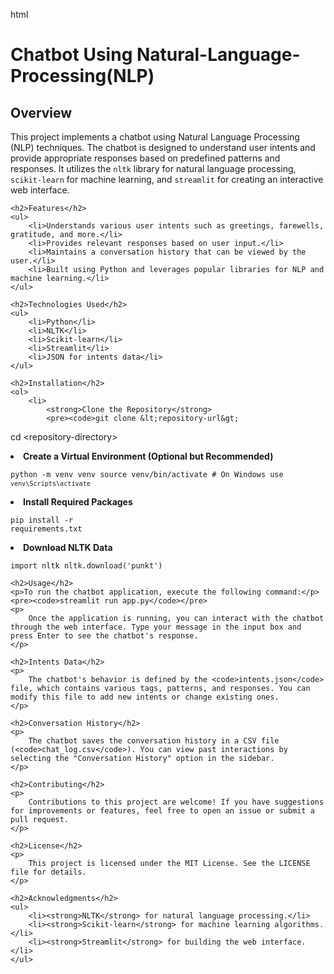   
html
<!DOCTYPE html>
<html lang="en">
<head>
    <meta charset="UTF-8">
    <meta name="viewport" content="width=device-width, initial-scale=1.0">
    <title>Chatbot Using Natural-Language-Processing(NLP)</title>
</head>
<body>
    <h1>Chatbot Using Natural-Language-Processing(NLP)</h1>
    <h2>Overview</h2>
    <p>
        This project implements a chatbot using Natural Language Processing (NLP) techniques. The chatbot is designed to understand user intents and provide appropriate responses based on predefined patterns and responses. It utilizes the <code>nltk</code> library for natural language processing, <code>scikit-learn</code> for machine learning, and <code>streamlit</code> for creating an interactive web interface.
    </p>
    
    <h2>Features</h2>
    <ul>
        <li>Understands various user intents such as greetings, farewells, gratitude, and more.</li>
        <li>Provides relevant responses based on user input.</li>
        <li>Maintains a conversation history that can be viewed by the user.</li>
        <li>Built using Python and leverages popular libraries for NLP and machine learning.</li>
    </ul>
    
    <h2>Technologies Used</h2>
    <ul>
        <li>Python</li>
        <li>NLTK</li>
        <li>Scikit-learn</li>
        <li>Streamlit</li>
        <li>JSON for intents data</li>
    </ul>
    
    <h2>Installation</h2>
    <ol>
        <li>
            <strong>Clone the Repository</strong>
            <pre><code>git clone &lt;repository-url&gt;
cd &lt;repository-directory&gt;
            </code></pre>
        </li>
        <li>
            <strong>Create a Virtual Environment (Optional but Recommended)</strong>
            <pre><code>python -m venv venv
source venv/bin/activate  # On Windows use `venv\Scripts\activate`
            </code></pre>
        </li>
        <li>
            <strong>Install Required Packages</strong>
            <pre><code>pip install -r requirements.txt</code></pre>
        </li>
        <li>
            <strong>Download NLTK Data</strong>
            <pre><code>import nltk
nltk.download('punkt')
            </code></pre>
        </li>
    </ol>
    
    <h2>Usage</h2>
    <p>To run the chatbot application, execute the following command:</p>
    <pre><code>streamlit run app.py</code></pre>
    <p>
        Once the application is running, you can interact with the chatbot through the web interface. Type your message in the input box and press Enter to see the chatbot's response.
    </p>
    
    <h2>Intents Data</h2>
    <p>
        The chatbot's behavior is defined by the <code>intents.json</code> file, which contains various tags, patterns, and responses. You can modify this file to add new intents or change existing ones.
    </p>
    
    <h2>Conversation History</h2>
    <p>
        The chatbot saves the conversation history in a CSV file (<code>chat_log.csv</code>). You can view past interactions by selecting the "Conversation History" option in the sidebar.
    </p>
    
    <h2>Contributing</h2>
    <p>
        Contributions to this project are welcome! If you have suggestions for improvements or features, feel free to open an issue or submit a pull request.
    </p>
    
    <h2>License</h2>
    <p>
        This project is licensed under the MIT License. See the LICENSE file for details.
    </p>
    
    <h2>Acknowledgments</h2>
    <ul>
        <li><strong>NLTK</strong> for natural language processing.</li>
        <li><strong>Scikit-learn</strong> for machine learning algorithms.</li>
        <li><strong>Streamlit</strong> for building the web interface.</li>
    </ul>
</body>
</html>
